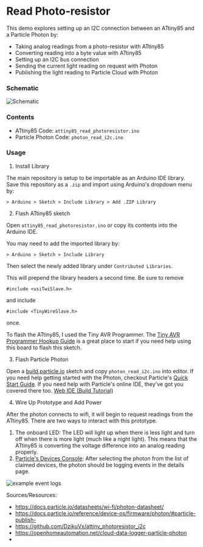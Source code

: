 # Read Photo-resistor

This demo explores setting up an I2C connection between an ATtiny85 and a Particle Photon by:

- Taking analog readings from a photo-resistor with ATtiny85
- Converting reading into a byte value with ATtiny85
- Setting up an I2C bus connection
- Sending the current light reading on request with Photon
- Publishing the light reading to Particle Cloud with Photon

### Schematic

![Schematic](https://raw.githubusercontent.com/larryschirmer/TinyWire/lib/add-reRef-files/examples/read_photoresistor/photon-attiny85-pr-i2c.png)

### Contents

- ATtiny85 Code: `attiny85_read_photoresistor.ino`
- Particle Photon Code: `photon_read_i2c.ino`

### Usage

1. Install Library

The main repository is setup to be importable as an Arduino IDE library. Save this repository as a `.zip` and import using Arduino's dropdown menu by:

```
> Arduino > Sketch > Include Library > Add .ZIP Library
```

2. Flash ATtiny85 sketch

Open `attiny85_read_photoresistor.ino` or copy its contents into the Arduino IDE.

You may need to add the imported library by:

```
> Arduino > Sketch > Include Library
```

Then select the newly added library under `Contributed Libraries`.

This will prepend the library headers a second time. Be sure to remove

```
#include <usiTwiSlave.h>
```

and include

```
#include <TinyWireSlave.h>
```

once.

To flash the ATtiny85, I used the Tiny AVR Programmer. The [Tiny AVR Programmer Hookup Guide](https://learn.sparkfun.com/tutorials/tiny-avr-programmer-hookup-guide/) is a great place to start if you need help using this board to flash this sketch.

3. Flash Particle Photon

Open a [build.particle.io](build.particle.io) sketch and copy `photon_read_i2c.ino` into editor. If you need help getting started with the Photon, checkout Particle's [Quick Start Guide](https://docs.particle.io/quickstart/photon/). If you need help with Particle's online IDE, they've got you covered there too. [Web IDE (Build Tutorial)](https://docs.particle.io/tutorials/developer-tools/build/photon/)

4. Wire Up Prototype and Add Power

After the photon connects to wifi, it will begin to request readings from the ATtiny85. There are two ways to interact with this prototype. 

1. The onboard LED: The LED will light up when there is less light and turn off when there is more light (much like a night light). This means that the ATtiny85 is converting the voltage difference into an analog reading properly. 
2. [Particle's Devices Console](https://console.particle.io/devices): After selecting the photon from the list of claimed devices, the photon should be logging events in the details page. 

![example event logs]()

Sources/Resources:

- https://docs.particle.io/datasheets/wi-fi/photon-datasheet/
- https://docs.particle.io/reference/device-os/firmware/photon/#particle-publish-
- https://github.com/DzikuVx/attiny_photoresistor_i2c
- https://openhomeautomation.net/cloud-data-logger-particle-photon
-
